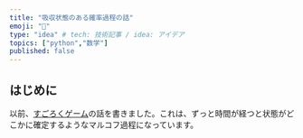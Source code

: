 ```yaml
---
title: "吸収状態のある確率過程の話"
emoji: "🤖"
type: "idea" # tech: 技術記事 / idea: アイデア
topics: ["python","数学"]
published: false
---
```


## はじめに

以前、[すごろくゲーム](https://zenn.dev/kaityo256/articles/markov_eigenvalue)の話を書きました。これは、ずっと時間が経つと状態がどこかに確定するようなマルコフ過程になっています。

